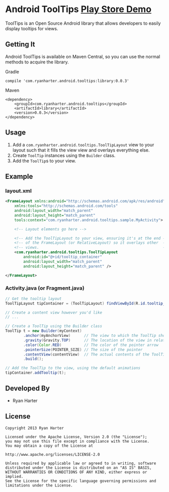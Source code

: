 # Android ToolTips [Play Store Demo](https://play.google.com/store/apps/details?id=com.ryanharter.android.tooltips.sample)

ToolTips is an Open Source Android library that allows developers to easily display tooltips for views.

## Getting It

Android ToolTips is available on Maven Central, so you can use the normal methods to acquire the library.

Gradle

```
compile 'com.ryanharter.android.tooltips:library:0.0.3'
```

Maven 

```
<dependency>
    <groupId>com.ryanharter.android.tooltips</groupId>
    <artifactId>library</artifactId>
    <version>0.0.3</version>
</dependency>
```

## Usage

1. Add a `com.ryanharter.android.tooltips.ToolTipLayout` view to your layout such that it fills the view view and overlays everything else.
1. Create `ToolTip` instances using the `Builder` class.
1. Add the `ToolTip`s to your view.

## Example

### layout.xml

```xml
<FrameLayout xmlns:android="http://schemas.android.com/apk/res/android"
    xmlns:tools="http://schemas.android.com/tools"
    android:layout_width="match_parent"
    android:layout_height="match_parent"
    tools:context="com.ryanharter.android.tooltips.sample.MyActivity">

    <!-- Layout elements go here -->

    <!-- Add the ToolTipLayout to your view, ensuring it's at the end -->
    <!-- of the FrameLayout (or RelativeLayout) so it overlays other  -->
    <!-- views.                                                       -->
    <com.ryanharter.android.tooltips.ToolTipLayout
        android:id="@+id/tooltip_container"
        android:layout_width="match_parent"
        android:layout_height="match_parent" />

</FrameLayout>
```

### Activity.java (or Fragment.java)

```java
// Get the tooltip layout
ToolTipLayout tipContainer = (ToolTipLayout) findViewById(R.id.tooltip_container);

// Create a content view however you'd like
// ...

// Create a ToolTip using the Builder class
ToolTip t = new Builder(myContext)
        .anchor(myAnchorView)      // The view to which the ToolTip should be anchored
        .gravity(Gravity.TOP)      // The location of the view in relation to the anchor (LEFT, RIGHT, TOP, BOTTOM)
        .color(Color.RED)          // The color of the pointer arrow
        .pointerSize(POINTER_SIZE) // The size of the pointer
        .contentView(contentView)  // The actual contents of the ToolTip
        .build();

// Add the ToolTip to the view, using the default animations
tipContainer.addTooltip(t);
```

## Developed By

* Ryan Harter

## License

```
Copyright 2013 Ryan Harter

Licensed under the Apache License, Version 2.0 (the "License");
you may not use this file except in compliance with the License.
You may obtain a copy of the License at

http://www.apache.org/licenses/LICENSE-2.0

Unless required by applicable law or agreed to in writing, software
distributed under the License is distributed on an "AS IS" BASIS,
WITHOUT WARRANTIES OR CONDITIONS OF ANY KIND, either express or implied.
See the License for the specific language governing permissions and
limitations under the License.
```